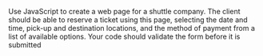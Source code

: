 Use JavaScript to create a web page for a shuttle company. The client should be able to reserve a
ticket using this page, selecting the date and time, pick-up and destination locations, and the
method of payment from a list of available options. Your code should validate the form before it
is submitted
